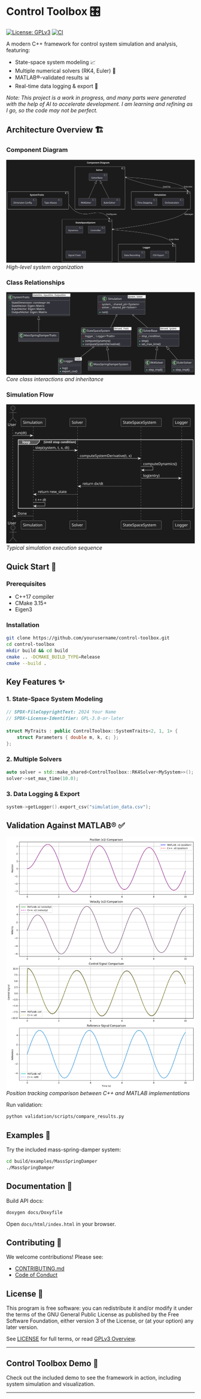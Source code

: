 # Control Toolbox 🎛️

[![License: GPLv3](https://img.shields.io/badge/License-GPLv3-blue.svg)](https://www.gnu.org/licenses/gpl-3.0)
[![CI](https://github.com/yourusername/control-toolbox/actions/workflows/ci.yml/badge.svg)](https://github.com/yourusername/control-toolbox/actions)

A modern C++ framework for control system simulation and analysis, featuring:
- State-space system modeling 📈
- Multiple numerical solvers (RK4, Euler) 🧮
- MATLAB®-validated results 📊
- Real-time data logging & export 📁

*Note: This project is a work in progress, and many parts were generated with the help of AI to accelerate development. I am learning and refining as I go, so the code may not be perfect.*


## Architecture Overview 🏗️

### Component Diagram
![Component Diagram](docs/diagrams/out/component_diagram.svg)
*High-level system organization*

### Class Relationships
![Class Diagram](docs/diagrams/out/class_diagram.svg)
*Core class interactions and inheritance*

### Simulation Flow
![Sequence Diagram](docs/diagrams/out/sequence_diagram.svg)
*Typical simulation execution sequence*

## Quick Start 🚀

### Prerequisites
- C++17 compiler
- CMake 3.15+
- Eigen3

### Installation
```bash
git clone https://github.com/yourusername/control-toolbox.git
cd control-toolbox
mkdir build && cd build
cmake .. -DCMAKE_BUILD_TYPE=Release
cmake --build .
```

## Key Features ✨

### 1. State-Space System Modeling
```cpp
// SPDX-FileCopyrightText: 2024 Your Name
// SPDX-License-Identifier: GPL-3.0-or-later

struct MyTraits : public ControlToolbox::SystemTraits<2, 1, 1> {
    struct Parameters { double m, k, c; };
};
```

### 2. Multiple Solvers
```cpp
auto solver = std::make_shared<ControlToolbox::RK4Solver<MySystem>>();
solver->set_max_time(10.0);
```

### 3. Data Logging & Export
```cpp
system->getLogger().export_csv("simulation_data.csv");
```

## Validation Against MATLAB® ✅

![MATLAB Comparison](validation/data/comparison_plot.png)
*Position tracking comparison between C++ and MATLAB implementations*

Run validation:
```bash
python validation/scripts/compare_results.py
```

## Examples 📖

Try the included mass-spring-damper system:
```bash
cd build/examples/MassSpringDamper
./MassSpringDamper
```

## Documentation 📘

Build API docs:
```bash
doxygen docs/Doxyfile
```
Open `docs/html/index.html` in your browser.

## Contributing 🤝

We welcome contributions! Please see:
- [CONTRIBUTING.md](CONTRIBUTING.md)
- [Code of Conduct](CODE_OF_CONDUCT.md)

## License 📄

This program is free software: you can redistribute it and/or modify it under the terms of the GNU General Public License as published by the Free Software Foundation, either version 3 of the License, or (at your option) any later version.

See [LICENSE](LICENSE) for full terms, or read [GPLv3 Overview](https://www.gnu.org/licenses/gpl-3.0.en.html).

---
## Control Toolbox Demo 🎥

Check out the included demo to see the framework in action, including system simulation and visualization.

---